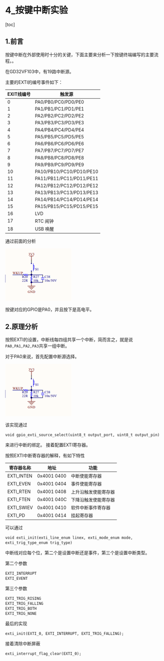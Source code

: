 # 4_按键中断实验

[toc]

## 1.前言

按键中断在外部使用时十分的关键，下面主要来分析一下按键终端编写的主要流程。。

在GD32VF103中，有19路中断源。

主要的EXTI的编号事件如下：

| EXIT线编号 | 触发源                   |
| ---------- | ------------------------ |
| 0          | PA0/PB0/PC0/PD0/PE0      |
| 1          | PA1/PB1/PC1/PD1/PE1      |
| 2          | PA2/PB2/PC2/PD2/PE2      |
| 3          | PA3/PB3/PC3/PD3/PE3      |
| 4          | PA4/PB4/PC4/PD4/PE4      |
| 5          | PA5/PB5/PC5/PD5/PE5      |
| 6          | PA6/PB6/PC6/PD6/PE6      |
| 7          | PA7/PB7/PC7/PD7/PE7      |
| 8          | PA8/PB8/PC8/PD8/PE8      |
| 9          | PA9/PB9/PC9/PD9/PE9      |
| 10         | PA10/PB10/PC10/PD10/PE10 |
| 11         | PA11/PB11/PC11/PD11/PE11 |
| 12         | PA12/PB12/PC12/PD12/PE12 |
| 13         | PA13/PB13/PC13/PD13/PE13 |
| 14         | PA14/PB14/PC14/PD14/PE14 |
| 15         | PA15/PB15/PC15/PD15/PE15 |
| 16         | LVD                      |
| 17         | RTC 闹钟                 |
| 18         | USB 唤醒                 |

通过前面的分析

![key1](figures/4/key1.png)

按键对应的GPIO是PA0，并且按下是高电平。

## 2.原理分析

按照EXTI的设置，中断线每四组共享一个中断，简而言之，就是说`PA0,PA1,PA2,PA3`共享一组中断。

对于PA0来说，首先配置中断源选择。

![key1](figures/4/key1.png)

该实现通过

```
void gpio_exti_source_select(uint8_t output_port, uint8_t output_pin)
```

来进行中断的绑定。
接着配置EXTI寄存器。

按照EXTI中断寄存器的解释，有如下特性

| 寄存器名称 | 地址        | 功能                 |
| ---------- | ----------- | -------------------- |
| EXTI_INTEN | 0x4001 0400 | 中断使能寄存器       |
| EXTI_EVEN  | 0x4001 0404 | 事件使能寄存器       |
| EXTI_RTEN  | 0x4001 0408 | 上升沿触发使能寄存器 |
| EXTI_FTEN  | 0x4001 040C | 下降沿触发使能寄存器 |
| EXTI_SWIEV | 0x4001 0410 | 软件中断事件寄存器   |
| EXTI_PD    | 0x4001 0414 | 挂起寄存器           |

可以通过

```
void exti_init(exti_line_enum linex, exti_mode_enum mode, exti_trig_type_enum trig_type)
```

中断线对应每个位，第二个是设置中断还是事件，第三个是设置中断类型。

第二个参数

```
EXTI_INTERRUPT
EXTI_EVENT
```

第三个参数

```
EXTI_TRIG_RISING
EXTI_TRIG_FALLING
EXTI_TRIG_BOTH
EXTI_TRIG_NONE
```

最后的实现

```
exti_init(EXTI_0, EXTI_INTERRUPT, EXTI_TRIG_FALLING);
```

接着清除中断屏蔽

```
exti_interrupt_flag_clear(EXTI_0);
```



